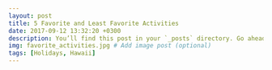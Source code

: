 ```yaml
---
layout: post
title: 5 Favorite and Least Favorite Activities
date: 2017-09-12 13:32:20 +0300
description: You’ll find this post in your `_posts` directory. Go ahead and edit it and re-build the site to see your changes. # Add post description (optional)
img: favorite_activities.jpg # Add image post (optional)
tags: [Holidays, Hawaii]
---
```

